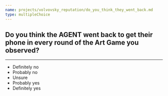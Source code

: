 ```yaml
---
name: projects/volvovsky_reputation/do_you_think_they_went_back.md
type: multipleChoice
---
```


## Do you think the AGENT went back to get their phone in every round of the Art Game you observed?

---

- Definitely no
- Probably no
- Unsure
- Probably yes
- Definitely yes
